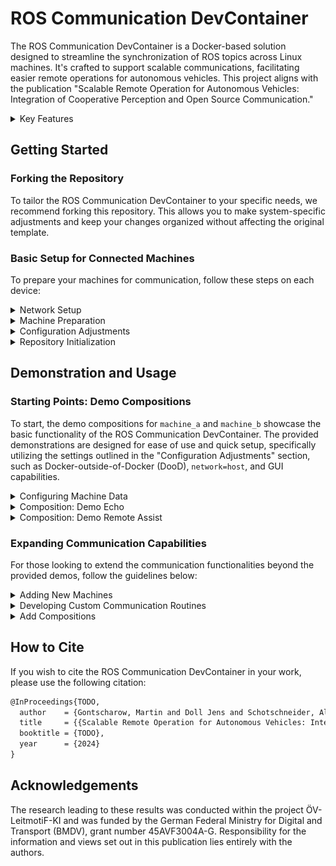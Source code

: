 # ROS Communication DevContainer

The ROS Communication DevContainer is a Docker-based solution designed to streamline the synchronization of ROS topics across Linux machines. It's crafted to support scalable communications, facilitating easier remote operations for autonomous vehicles. This project aligns with the publication "Scalable Remote Operation for Autonomous Vehicles: Integration of Cooperative Perception and Open Source Communication."

<details>
<summary>Key Features</summary>

- **Minimal Dependencies**: Only Docker is needed to get started, simplifying the setup process.
- **Isolation**: Operates in a separate Docker container, ensuring minimal impact on existing ROS setups.
- **Centralized Configuration Management**: All configurations are stored and managed in this repository, allowing for easy synchronization across machines via Git.

</details>

## Getting Started

### Forking the Repository

To tailor the ROS Communication DevContainer to your specific needs, we recommend forking this repository. This allows you to make system-specific adjustments and keep your changes organized without affecting the original template.

### Basic Setup for Connected Machines

To prepare your machines for communication, follow these steps on each device:

<details>
<summary>Network Setup</summary>

- Ensure all machines are connected to the same network. This could be an internet connection with VPN, or a local WLAN network.

</details>

<details>
<summary>Machine Preparation</summary>

- **Install Docker**: Required for running the communication module.
- **Visual Studio Code (Optional)**: For enhanced functionality, install Visual Studio Code and the "Dev Container" extension.

</details>

<details>
<summary>Configuration Adjustments</summary>

Adjustments in `config/docker_run_args.json.template` are necessary to fine-tune the communication module for your setup. These configurations are disabled by default for security reasons. Evaluate your security requirements before enabling:
- **Network and Additional Containers**: 
  - Uncomment the necessary lines to enable network capabilities and allow the module to start additional containers as needed.
  - `sudo usermod -aG docker $USER`

- **GUI Support**: For GUI capabilities, such as launching gnome-terminals from within the Docker container, follow these steps:
  1. Temporarily allow X11 forwarding with `xhost +local:docker`. Revert with `xhost -local:` to maintain security.
  2. Uncomment the GUI option in the configuration template.

Sync these settings across machines via Git for consistency.

</details>

<details>
<summary>Repository Initialization</summary>

- Use `re_init/re_init.sh` to initialize or reinitialize machines whenever the repository moves or configurations change.

</details>

## Demonstration and Usage

### Starting Points: Demo Compositions
To start, the demo compositions for `machine_a` and `machine_b` showcase the basic functionality of the ROS Communication DevContainer. 
The provided demonstrations are designed for ease of use and quick setup, specifically utilizing the settings outlined in the "Configuration Adjustments" section, such as Docker-outside-of-Docker (DooD), `network=host`, and GUI capabilities.

<details>
<summary>Configuring Machine Data</summary>

- Begin by entering necessary data in `bind-mounts/workspace/ips_and_accounts.json` and the specific `machine.json` files for `machine_a` and `machine_b`. Ensure this data is synchronized to the other machine via Git to facilitate seamless communication.

</details>

<details>
<summary>Composition: Demo Echo</summary>

A simple yet powerful demonstration of the connection and basic functionality of the ROS Communication DevContainer. This demo ensures that your setup is correctly configured for communication between machines.

**How to Launch:**

- Execute `bind-mounts/workspace/compositions/demo_echo/run.py` to start the demo.
  - Two gnome-terminals will launch, one for each machine.
  - These terminals will establish an SSH connection to the corresponding machine and execute a script that outputs basic information, confirming the successful connection and functionality.

![Image](media/echo_test.png)

</details>

<details>
<summary>Composition: Demo Remote Assist</summary>

Experience a real-world application with our Demo Remote Assist, simulating remote assistance for an autonomous vehicle navigating an environment.

**How it Works:**

- The autonomous vehicle shares an [occupancy grid](https://docs.ros.org/en/melodic/api/nav_msgs/html/msg/OccupancyGrid.html) of its surroundings.
- A remote operator at the control center views this grid and sends [goal poses](https://docs.ros.org/en/noetic/api/geometry_msgs/html/msg/PoseStamped.html) back to the vehicle, guiding it through the environment.

**Steps to Test:**

- Start the demo by running `bind-mounts/workspace/compositions/demo_remote_assist/run.py`.
   - This launches 6 windows, split between the control center (machine a), the vehicle (machine b) and the host machine.
   - **Vehicle Side**:
     - One terminal plays a ROS bag containing the occupancy grid.
     - Another handles compression of the grid and goal pose synchronization.
     ![Image](media/vehicle.png)
   - **Control Center Side**:
     - Starts with logic for controlling the Foxglove bridge and server.
     - Includes a module for syncing and decompressing the occupancy grid, allowing for real-time remote assistance.
     ![Image](media/control_center.png)
   - **Host Side**:
      - Starts foxglove server and connects to the remote assistance UI
     ![Image](media/host.png)
- Ensure the setup functions as intended by:
   1. **Publishing a Goal Pose**: Use the remote assistance UI to publish a goal pose.
   2. **Verifying Transmission**: Confirm the goal pose is received by the vehicle's communication module.
      - **Note**: Initial goal poses may not be received immediately as the communicaiton module adjusts to new topics.
</details>

### Expanding Communication Capabilities

For those looking to extend the communication functionalities beyond the provided demos, follow the guidelines below:

<details>
<summary>Adding New Machines</summary>

- Perform the [basic setup](#basic-setup-for-connected-machines) for each new machine.
- Update `bind-mounts/workspace/ips_and_accounts.json` with the new machine's details.
- Create a new directory and `machine.json` file under `bind-mounts/workspace/machines/[machine_name]`.

</details>

<details>
<summary>Developing Custom Communication Routines</summary>

- Define your communication routine in a new folder under your machine's directory.
- Utilize `run_communication.py` and `communication_parameters.yaml` to specify topics and functionalities like compression and monitoring.

</details>

<details>
<summary>Add Compositions</summary>

A composition starts multiple gnome-terminals, connects to specific machines, and executes a script according to a `composition.yaml`.
</details>

## How to Cite

If you wish to cite the ROS Communication DevContainer in your work, please use the following citation:

```latex
@InProceedings{TODO,
  author    = {Gontscharow, Martin and Doll Jens and Schotschneider, Albert and Bogdoll, Daniel and Orf Stefan and Jestram Johannes and Zofka, Marc and Z\"{o}llner, J. Marius},
  title     = {{Scalable Remote Operation for Autonomous Vehicles: Integration of Cooperative Perception and Open Source Communication}},
  booktitle = {TODO},
  year      = {2024}
}
```
## Acknowledgements
The research leading to these results was conducted within
the project ÖV-LeitmotiF-KI and was funded by the German
Federal Ministry for Digital and Transport (BMDV), grant number 45AVF3004A-G.
Responsibility for the information and views set out in this
publication lies entirely with the authors.